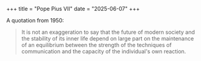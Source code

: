 +++
title = "Pope Pius VII"
date = "2025-06-07"
+++

A quotation from 1950:

> It is not an exaggeration to say that the future of modern society and the
> stability of its inner life depend on large part on the maintenance of an
> equilibrium between the strength of the techniques of communication and the
> capacity of the individual's own reaction.
